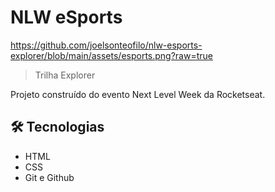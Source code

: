 # NLW eSports

https://github.com/joelsonteofilo/nlw-esports-explorer/blob/main/assets/esports.png?raw=true

> Trilha Explorer

Projeto construído do evento Next Level Week da Rocketseat.

## 🛠 Tecnologias

- HTML
- CSS
- Git e Github
